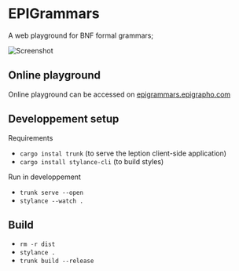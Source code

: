 # EPIGrammars

A web playground for BNF formal grammars; 

![Screenshot](./docs/screenshot.png)

## Online playground

Online playground can be accessed on [epigrammars.epigrapho.com](https://epigrammars.epigrapho.com/)

## Developpement setup

Requirements

- `cargo instal trunk` (to serve the leption client-side application)
- `cargo install stylance-cli` (to build styles)

Run in developpement

- `trunk serve --open`
- `stylance --watch .`

## Build

- `rm -r dist`
- `stylance .`
- `trunk build --release`
